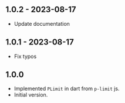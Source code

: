 ## 1.0.2 - 2023-08-17

- Update documentation

## 1.0.1 - 2023-08-17

- Fix typos

## 1.0.0

- Implemented `PLimit` in dart from `p-limit` js.
- Initial version.
